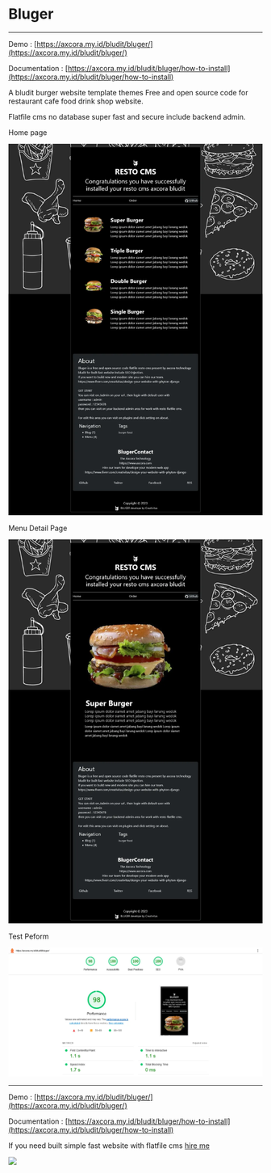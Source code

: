 # Bluger

--------

Demo : [https://axcora.my.id/bludit/bluger/](https://axcora.my.id/bludit/bluger/)

Documentation : [https://axcora.my.id/bludit/bluger/how-to-install](https://axcora.my.id/bludit/bluger/how-to-install)

A bludit burger website template themes Free and open source code for restaurant cafe food drink shop website.

Flatfile cms no database super fast and secure include backend admin.

Home page

![Free download restaurant cms](bluger.webp)

Menu Detail Page

![Free download restaurant cms](bluggers.webp)

Test Peform

![Free download restaurant cms](bluditpeform.webp)

--------

Demo : [https://axcora.my.id/bludit/bluger/](https://axcora.my.id/bludit/bluger/)

Documentation : [https://axcora.my.id/bludit/bluger/how-to-install](https://axcora.my.id/bludit/bluger/how-to-install)

If you need built simple fast website with flatfile cms [hire me](https://www.fiverr.com/creativitas/design-your-website-with-phyton-django)

<a href="https://www.buymeacoffee.com/axcora"><img width="240" src="https://blogger.googleusercontent.com/img/b/R29vZ2xl/AVvXsEgIA9HMwkK8kr7uRwVNxnhXsLQsJHxQQYVSzqCAaK58OpJOiTlzbIX7eEwS_VpJ3oEG-xrmVEl2WKqGvB_o-KjyBGTbbjFHM_bN2Jce9g3FTnt2ZJViwcvB9DHPOKPEMCl7jTQRVWKPw_ETloH7_CK8Xr09SSNNx22xnfGjViwdEsGtR-yGrLmr-JUGHA/s1090/bmc-button.png"/></a>
